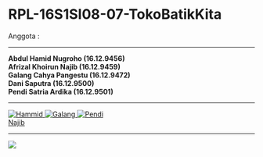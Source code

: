 # RPL-16S1SI08-07-TokoBatikKita

Anggota : <br>
<hr>
<b>Abdul Hamid Nugroho   (16.12.9456) <br>
Afrizal Khoirun Najib (16.12.9459) <br>
Galang Cahya Pangestu (16.12.9472) <br>
Dani Saputra          (16.12.9500) <br>
Pendi Satria Ardika   (16.12.9501)</b> <br>
<hr>
<a href="https://github.com/abdulhamidnugroho"><img src="https://avatars3.githubusercontent.com/u/40796875?s=60&v=4" alt="Hammid" />
<a href="https://github.com/galangcp"><img src="https://avatars1.githubusercontent.com/u/43667188?s=60&v=4" alt="Galang" />
<a href="https://github.com/pendisatria"><img src="https://avatars2.githubusercontent.com/u/43665479?s=60&v=4" alt="Pendi" /> <br>
<a href="https://github.com/afrizalnajib">Najib</a>
<hr>
<a href="https://i.gifer.com/3otv.gif"><img src="https://i.gifer.com/3otv.gif"></a>
